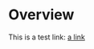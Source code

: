 # Overview

This is a test link: 
[a link](https://github.com/awalford16/awalford16.github.io/blob/master/test.md)
